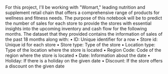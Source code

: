 For this project, I'll be working with "Womart," leading nutrition and supplement retail chain that offers a comprehensive range of products for wellness and fitness needs.
The purpose of this notebook will be to predict the number of sales for each store to provide the stores with essential insights into the upcoming inventory and cash flow for the following months.
The dataset that they provided contains the information of sales of the past 18 months along with:
•	ID: Unique identifier for a row
•	Store id: Unique id for each store
•	Store type: Type of the store
•	Location type: Type of the location where the store is located
•	Region Code: Code of the region where the store is located
•	Date: Information about the date
•	Holiday: If there is a holiday on the given date
•	Discount: If the store offers a discount on the given date

